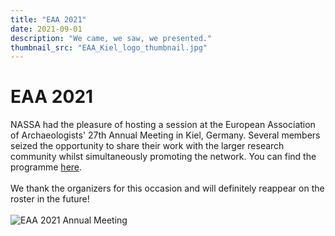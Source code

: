 ```yaml
---
title: "EAA 2021"
date: 2021-09-01
description: "We came, we saw, we presented."
thumbnail_src: "EAA_Kiel_logo_thumbnail.jpg"
---
```

# EAA 2021
NASSA had the pleasure of hosting a session at the European Association of Archaeologists' 27th Annual Meeting in Kiel, Germany. 
Several members seized the opportunity to share their work with the larger research community whilst simultaneously promoting the network.
You can find the programme [here](https://www.e-a-a.org/EAA2021/Programme.aspx?WebsiteKey=122bcc87-037e-4265-b72a-db2092c01854&hkey=f557022c-8526-45dd-b4ad-edaeb1c77ac8&Program=3#Program).<br><br>
We thank the organizers for this occasion and will definitely reappear on the roster in the future!<br><br>
![EAA 2021 Annual Meeting](https://archaeology-abm.github.io/NASSA-hub/assets/EAA_Kiel_logo.jpg "Logo of EAA 2021 Annual Meeting in Kiel, Germany")


